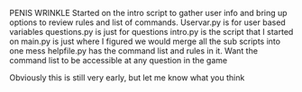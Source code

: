 PENIS WRINKLE
Started on the intro script to gather user info and bring up
options to review rules and list of commands. 
        Uservar.py is for user based variables
        questions.py is just for questions 
        intro.py is the script that I started on
        main.py is just where I figured we would merge all the sub scripts into one mess
        helpfile.py has the command list and rules in it. Want the command list to be accessible at any question in the game


Obviously this is still very early, but let me know what you think 
